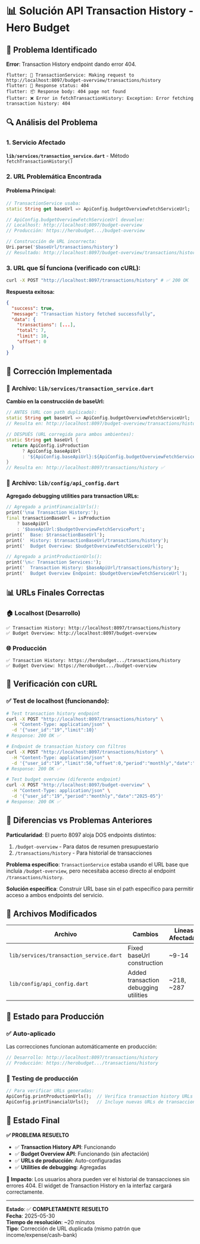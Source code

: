 # 📊 Solución API Transaction History - Hero Budget

## 🚨 Problema Identificado

**Error**: Transaction History endpoint dando error 404.

```
flutter: 🔄 TransactionService: Making request to http://localhost:8097/budget-overview/transactions/history
flutter: 📡 Response status: 404
flutter: 📦 Response body: 404 page not found
flutter: ❌ Error in fetchTransactionHistory: Exception: Error fetching transaction history: 404
```

## 🔍 Análisis del Problema

### 1. Servicio Afectado
**`lib/services/transaction_service.dart`** - Método `fetchTransactionHistory()`

### 2. URL Problemática Encontrada

#### Problema Principal:
```dart
// TransactionService usaba:
static String get baseUrl => ApiConfig.budgetOverviewFetchServiceUrl;

// ApiConfig.budgetOverviewFetchServiceUrl devuelve:
// Localhost: http://localhost:8097/budget-overview
// Producción: https://herobudget.../budget-overview

// Construcción de URL incorrecta:
Uri.parse('$baseUrl/transactions/history')
// Resultado: http://localhost:8097/budget-overview/transactions/history ❌
```

### 3. URL que SÍ funciona (verificado con cURL):
```bash
curl -X POST "http://localhost:8097/transactions/history" # ✅ 200 OK
```

**Respuesta exitosa:**
```json
{
  "success": true,
  "message": "Transaction history fetched successfully",
  "data": {
    "transactions": [...],
    "total": 7,
    "limit": 10,
    "offset": 0
  }
}
```

## 🔧 Corrección Implementada

### 🔧 **Archivo: `lib/services/transaction_service.dart`**

**Cambio en la construcción de baseUrl:**

```dart
// ANTES (URL con path duplicado):
static String get baseUrl => ApiConfig.budgetOverviewFetchServiceUrl;
// Resulta en: http://localhost:8097/budget-overview/transactions/history ❌

// DESPUÉS (URL corregida para ambos ambientes):
static String get baseUrl {
  return ApiConfig.isProduction
      ? ApiConfig.baseApiUrl
      : '${ApiConfig.baseApiUrl}:${ApiConfig.budgetOverviewFetchServicePort}';
}
// Resulta en: http://localhost:8097/transactions/history ✅
```

### 🔧 **Archivo: `lib/config/api_config.dart`** 

**Agregado debugging utilities para transaction URLs:**

```dart
// Agregado a printFinancialUrls():
print('\n📊 Transaction History:');
final transactionBaseUrl = isProduction
    ? baseApiUrl
    : '$baseApiUrl:$budgetOverviewFetchServicePort';
print('  Base: $transactionBaseUrl');
print('  History: $transactionBaseUrl/transactions/history');
print('  Budget Overview: $budgetOverviewFetchServiceUrl');

// Agregado a printProductionUrls():
print('\n📈 Transaction Services:');
print('  Transaction History: $baseApiUrl/transactions/history');
print('  Budget Overview Endpoint: $budgetOverviewFetchServiceUrl');
```

## 📊 URLs Finales Correctas

### 🏠 **Localhost (Desarrollo)**
```
✅ Transaction History: http://localhost:8097/transactions/history
✅ Budget Overview: http://localhost:8097/budget-overview
```

### 🌐 **Producción**
```
✅ Transaction History: https://herobudget.../transactions/history
✅ Budget Overview: https://herobudget.../budget-overview
```

## 🧪 Verificación con cURL

### ✅ **Test de localhost (funcionando):**

```bash
# Test transaction history endpoint
curl -X POST "http://localhost:8097/transactions/history" \
  -H "Content-Type: application/json" \
  -d '{"user_id":"19","limit":10}'
# Response: 200 OK ✅

# Endpoint de transaction history con filtros
curl -X POST "http://localhost:8097/transactions/history" \
  -H "Content-Type: application/json" \
  -d '{"user_id":"19","limit":50,"offset":0,"period":"monthly","date":"2025-05"}'
# Response: 200 OK ✅

# Test budget overview (diferente endpoint)
curl -X POST "http://localhost:8097/budget-overview" \
  -H "Content-Type: application/json" \
  -d '{"user_id":"19","period":"monthly","date":"2025-05"}'
# Response: 200 OK ✅
```

## 🎯 Diferencias vs Problemas Anteriores

**Particularidad**: El puerto 8097 aloja DOS endpoints distintos:
1. `/budget-overview` - Para datos de resumen presupuestario
2. `/transactions/history` - Para historial de transacciones

**Problema específico**: `TransactionService` estaba usando el URL base que incluía `/budget-overview`, pero necesitaba acceso directo al endpoint `/transactions/history`.

**Solución específica**: Construir URL base sin el path específico para permitir acceso a ambos endpoints del servicio.

## 📁 Archivos Modificados

| Archivo | Cambios | Líneas Afectadas |
|---------|---------|------------------|
| `lib/services/transaction_service.dart` | Fixed baseUrl construction | ~9-14 |
| `lib/config/api_config.dart` | Added transaction debugging utilities | ~218, ~287 |

## 🚀 Estado para Producción

### ✅ **Auto-aplicado**
Las correcciones funcionan automáticamente en producción:

```dart
// Desarrollo: http://localhost:8097/transactions/history
// Producción: https://herobudget.../transactions/history
```

### 🧪 **Testing de producción**
```dart
// Para verificar URLs generadas:
ApiConfig.printProductionUrls();  // Verifica transaction history URLs
ApiConfig.printFinancialUrls();   // Incluye nuevas URLs de transacciones
```

## 🎉 Estado Final

**✅ PROBLEMA RESUELTO**

- ✅ **Transaction History API**: Funcionando
- ✅ **Budget Overview API**: Funcionando (sin afectación)
- ✅ **URLs de producción**: Auto-configuradas
- ✅ **Utilities de debugging**: Agregadas

**🚀 Impacto**: Los usuarios ahora pueden ver el historial de transacciones sin errores 404. El widget de Transaction History en la interfaz cargará correctamente.

---

**Estado**: ✅ **COMPLETAMENTE RESUELTO**  
**Fecha**: 2025-05-30  
**Tiempo de resolución**: ~20 minutos  
**Tipo**: Corrección de URL duplicada (mismo patrón que income/expense/cash-bank) 